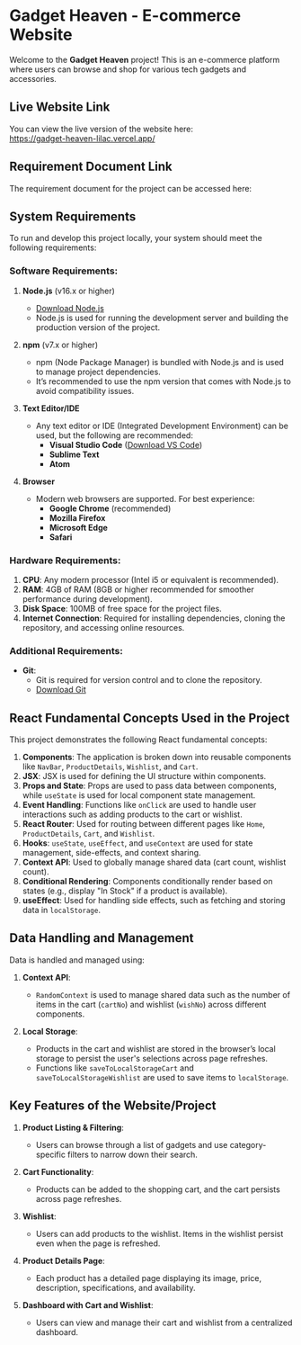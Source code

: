 # Gadget Heaven - E-commerce Website

Welcome to the **Gadget Heaven** project! This is an e-commerce platform where users can browse and shop for various tech gadgets and accessories.

## Live Website Link
You can view the live version of the website here:  
https://gadget-heaven-lilac.vercel.app/


## Requirement Document Link
The requirement document for the project can be accessed here:  
## System Requirements

To run and develop this project locally, your system should meet the following requirements:

### Software Requirements:
1. **Node.js** (v16.x or higher)  
   - [Download Node.js](https://nodejs.org/)
   - Node.js is used for running the development server and building the production version of the project.

2. **npm** (v7.x or higher)  
   - npm (Node Package Manager) is bundled with Node.js and is used to manage project dependencies.
   - It’s recommended to use the npm version that comes with Node.js to avoid compatibility issues.

3. **Text Editor/IDE**  
   - Any text editor or IDE (Integrated Development Environment) can be used, but the following are recommended:
     - **Visual Studio Code** ([Download VS Code](https://code.visualstudio.com/))
     - **Sublime Text**
     - **Atom**
     
4. **Browser**  
   - Modern web browsers are supported. For best experience:
     - **Google Chrome** (recommended)
     - **Mozilla Firefox**
     - **Microsoft Edge**
     - **Safari**

### Hardware Requirements:
1. **CPU**: Any modern processor (Intel i5 or equivalent is recommended).
2. **RAM**: 4GB of RAM (8GB or higher recommended for smoother performance during development).
3. **Disk Space**: 100MB of free space for the project files.
4. **Internet Connection**: Required for installing dependencies, cloning the repository, and accessing online resources.

### Additional Requirements:
- **Git**: 
   - Git is required for version control and to clone the repository.
   - [Download Git](https://git-scm.com/)

## React Fundamental Concepts Used in the Project
This project demonstrates the following React fundamental concepts:

1. **Components**: The application is broken down into reusable components like `NavBar`, `ProductDetails`, `Wishlist`, and `Cart`.
2. **JSX**: JSX is used for defining the UI structure within components.
3. **Props and State**: Props are used to pass data between components, while `useState` is used for local component state management.
4. **Event Handling**: Functions like `onClick` are used to handle user interactions such as adding products to the cart or wishlist.
5. **React Router**: Used for routing between different pages like `Home`, `ProductDetails`, `Cart`, and `Wishlist`.
6. **Hooks**: `useState`, `useEffect`, and `useContext` are used for state management, side-effects, and context sharing.
7. **Context API**: Used to globally manage shared data (cart count, wishlist count).
8. **Conditional Rendering**: Components conditionally render based on states (e.g., display "In Stock" if a product is available).
9. **useEffect**: Used for handling side effects, such as fetching and storing data in `localStorage`.

## Data Handling and Management
Data is handled and managed using:

1. **Context API**: 
   - `RandomContext` is used to manage shared data such as the number of items in the cart (`cartNo`) and wishlist (`wishNo`) across different components.
   
2. **Local Storage**:
   - Products in the cart and wishlist are stored in the browser’s local storage to persist the user's selections across page refreshes.  
   - Functions like `saveToLocalStorageCart` and `saveToLocalStorageWishlist` are used to save items to `localStorage`.

## Key Features of the Website/Project

1. **Product Listing & Filtering**: 
   - Users can browse through a list of gadgets and use category-specific filters to narrow down their search.

2. **Cart Functionality**: 
   - Products can be added to the shopping cart, and the cart persists across page refreshes.

3. **Wishlist**: 
   - Users can add products to the wishlist. Items in the wishlist persist even when the page is refreshed.

4. **Product Details Page**: 
   - Each product has a detailed page displaying its image, price, description, specifications, and availability.

5. **Dashboard with Cart and Wishlist**: 
   - Users can view and manage their cart and wishlist from a centralized dashboard.
